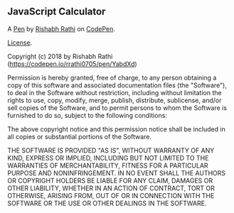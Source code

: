 JavaScript Calculator 
----------------------


A [Pen](https://codepen.io/rrathi0705/pen/YabdXd) by [Rishabh Rathi](https://codepen.io/rrathi0705) on [CodePen](https://codepen.io).

[License](https://codepen.io/rrathi0705/pen/YabdXd/license).


Copyright (c) 2018 by Rishabh Rathi (https://codepen.io/rrathi0705/pen/YabdXd)

Permission is hereby granted, free of charge, to any person obtaining a copy of this software and associated documentation files (the "Software"), to deal in the Software without restriction, including without limitation the rights to use, copy, modify, merge, publish, distribute, sublicense, and/or sell copies of the Software, and to permit persons to whom the Software is furnished to do so, subject to the following conditions:

The above copyright notice and this permission notice shall be included in all copies or substantial portions of the Software.

THE SOFTWARE IS PROVIDED "AS IS", WITHOUT WARRANTY OF ANY KIND, EXPRESS OR IMPLIED, INCLUDING BUT NOT LIMITED TO THE WARRANTIES OF MERCHANTABILITY, FITNESS FOR A PARTICULAR PURPOSE AND NONINFRINGEMENT. IN NO EVENT SHALL THE AUTHORS OR COPYRIGHT HOLDERS BE LIABLE FOR ANY CLAIM, DAMAGES OR OTHER LIABILITY, WHETHER IN AN ACTION OF CONTRACT, TORT OR OTHERWISE, ARISING FROM, OUT OF OR IN CONNECTION WITH THE SOFTWARE OR THE USE OR OTHER DEALINGS IN THE SOFTWARE.
